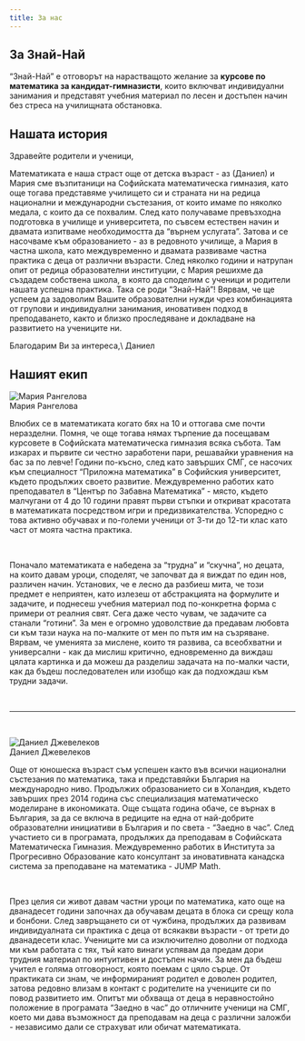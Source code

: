 ```yaml
---
title: За нас
---
```


## За Знай-Най

“Знай-Най” e отговорът на нарастващото желание за **курсове по математика за кандидат-гимназисти**, които включват индивидуални занимания и представят учебния материал по лесен и достъпен начин без стреса на училищната обстановка.

## Нашата история

Здравейте родители и ученици,

Математиката е наша страст още от детска възраст - аз (Даниел) и Мария сме възпитаници на Софийската математическа гимназия, като още тогава представяме училището си и страната ни на редица национални и международни състезания, от които имаме по няколко медала, с които да се похвалим. След като получаваме превъзходна подготовка в училище и университета, по съвсем естествен начин и двамата изпитваме необходимостта да “върнем услугата”. Затова и се насочваме към образованието - аз в редовното училище, а Мария в частна школа, като междувременно и двамата развиваме частна практика с деца от различни възрасти. След няколко години и натрупан опит от редица образователни институции, с Мария решихме да създадем собствена школа, в която да споделим с ученици и родители нашата успешна практика. Така се роди “Знай-Най”! Вярвам, че ще успеем да задоволим Вашите образователни нужди чрез комбинацията от групови и индивидуални занимания, иновативeн подход в преподаването, както и близко проследяване и докладване на развитието на учениците ни.

Благодарим Ви за интереса,\\
Даниел

## Нашият екип

<div class="team-member">
  <p class="photo left">
    <img src="{{ "/assets/images/mims.png" }}" alt="Мария Рангелова">
    <br>
    Мария Рангелова
  </p>

  Влюбих се в математиката когато бях на 10 и оттогава сме почти неразделни. Помня, че още тогава нямах търпение да посещавам курсовете в Софийската математическа гимназия всяка събота. Там изкарах и първите си честно заработени пари, решавайки уравнения на бас за по левче! Години по-късно, след като завърших СМГ, се насочих към специалност “Приложна математика” в Софийския университет, където продължих своето развитие. Междувременно работих като преподавател в “Център по Забавна Математика” - място, където малчугани от 4 до 10 години правят първи стъпки и откриват красотата в математиката посредством игри и предизвикателства. Успоредно с това активно обучавах и по-големи ученици от 3-ти до 12-ти клас като част от моята частна практика.

  <br>

  Поначало математиката е набедена за “трудна” и “скучна”, но децата, на които давам уроци, споделят, че започват да я виждат по един нов, различен начин.  Установих, че е лесно да разбиеш мита, че този предмет е неприятен, като излезеш от абстракцията на формулите и задачите, и поднесеш учебния материал под по-конкретна форма с примери от реалния свят. Сега даже често чувам, че задачите са станали “готини”. За мен е огромно удоволствие да предавам любовта си към тази наука на по-малките от мен по пътя им на съзряване. Вярвам, че уменията за мислене, които тя развива, са всеобхватни и универсални - как да мислиш критично, едновременно да виждаш цялата картинка и да можеш да разделиш задачата на по-малки части, как да бъдеш последователен или изобщо как да подхождаш към трудни задачи.
</div>

<br>
<hr>
<br>

<div class="team-member">
  <p class="photo right">
    <img src="{{ "/assets/images/dani.png" }}" alt="Даниел Джевелеков">
    <br>
    Даниел Джевелеков
  </p>

  Още от юношеска възраст съм успешен както във всички национални състезания по математика, така и представяйки България на международно ниво. Продължих образованието си в Холандия, където завърших през 2014 година със специализация математическо моделиране в икономиката. Още същата година обаче, се върнах в България, за да се включа в редиците на една от най-добрите образователни инициативи в България и по света - “Заедно в час”. След участието си в програмата, продължих да преподавам в Софийската Математическа Гимназия. Междувременно работих в Института за Прогресивно Образование като консултант за иновативната канадска система за преподаване на математика - JUMP Math.

  <br>

  През целия си живот давам частни уроци по математика, като още на дванадесет години започнах да обучавам децата в блока си срещу кола и бонбони. След завръщането си от чужбина, продължих да развивам индивидуалната си практика с деца от всякакви възрасти - от трети до дванадесети клас. Учениците ми са изключително доволни от подхода ми към работата с тях, тъй като винаги успявам да предам дори трудния материал по интуитивен и достъпен начин. За мен да бъдеш учител е голяма отговорност, която поемам с цяло сърце. От практиката си знам, че информираният родител е доволен родител, затова редовно влизам в контакт с родителите на учениците си по повод развитието им. Опитът ми обхваща от деца в неравностойно положение в програмата “Заедно в час” до отличните ученици на СМГ, което ми дава възможност да преподавам на деца с различни заложби - независимо дали се страхуват или обичат математиката.
</div>
